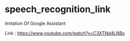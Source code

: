# speech_recognition_link

Imitation Of Google Assistant

Link : https://www.youtube.com/watch?v=C3XTNd4LNBs
